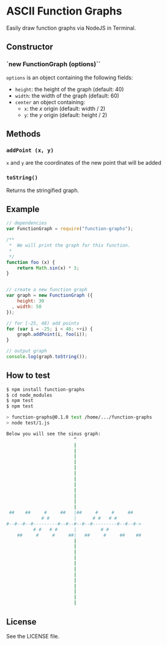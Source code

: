 ASCII Function Graphs
=====================

Easily draw function graphs via NodeJS in Terminal.

## Constructor

### `new FunctionGraph (options)``

`options` is an object containing the following fields:

 - `height`: the height of the graph (default: 40)
 - `width`: the width of the graph (default: 60)
 - `center` an object containing:
   - `x`: the *x* origin (default: width / 2)
   - `y`: the *y* origin (default: height / 2)

## Methods

### `addPoint (x, y)`

`x` and `y` are the coordinates of the new point that will be added

### `toString()`

Returns the stringified graph.

## Example
```js
// dependencies
var FunctionGraph = require("function-graphs");

/**
 *  We will print the graph for this function.
 *
 */
function foo (x) {
    return Math.sin(x) * 3;
}


// create a new function graph
var graph = new FunctionGraph ({
    height: 30
  , width: 50
});

// for [-25, 48) add points
for (var i = -25; i < 48; ++i) {
    graph.addPoint(i, foo(i));
}

// output graph
console.log(graph.toString());
```

## How to test
```sh
$ npm install function-graphs
$ cd node_modules
$ npm test
$ npm test

> function-graphs@0.1.0 test /home/.../function-graphs
> node test/1.js

Below you will see the sinus graph:
                         ^
                         |
                         |
                         |
                         |
                         |
                         |
                         |
                         |
                         |
                         |
                         |
                         |
 ##    ##     #     ##   |##     #     #     ##
             # #         |      # #   # #
#--#--#--#---------#--#--#--#--#---------#--#--#->
          # #   # #      |         # #
    ##     #     #     ##|   ##     #     ##    ##
                         |
                         |
                         |
                         |
                         |
                         |
                         |
                         |
                         |
                         |
                         |
                         |


```

## License
See the LICENSE file.
